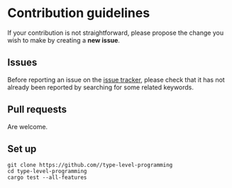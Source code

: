 # Contribution guidelines
If your contribution is not straightforward, please propose the change you wish to make by creating a **new issue**. 

## Issues
Before reporting an issue on the
[issue tracker](https://github.com//type-level-programming/issues),
please check that it has not already been reported by searching for some related keywords.

## Pull requests
Are welcome.

## Set up
```shell
git clone https://github.com//type-level-programming
cd type-level-programming
cargo test --all-features
```